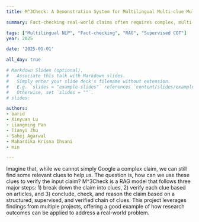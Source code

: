 ```yaml
---
title: M^3Check: A Demonstration System for Multilingual Multi-clue Multi-Hop Fact-Checking

summary: Fact-checking real-world claims often requires complex, multi-step reasoning due to the absence of direct evidence to support or refute them. M^3Check guides the model's reasoning process by constructing a structured, supervised, and verified chain of clues for verifying a claim, fostering a transparent, explainable, and user-friendly fact-checking process for multiple languages.

tags: ["Multilingual NLP", "Fact-checking", "RAG", "Supervised COT"]
year: 2025

date: '2025-01-01'

all_day: true

# Markdown Slides (optional).
#   Associate this talk with Markdown slides.
#   Simply enter your slide deck's filename without extension.
#   E.g. `slides = "example-slides"` references `content/slides/example-slides.md`.
#   Otherwise, set `slides = ""`.
# slides:

authors:
- barid
- Xinyuan Lu
- Liangming Pan
- Tianyi Zhu
- Sahej Agarwal
- Mahardika Krisna Ihsani
- min

---
```

Imagine that, while we cannot simply Google a complex claim, we can still find some relevant clues to help us. The question is,  how can we use these clues to verify the input claim?  M^3Check is a RAG model that follows three major steps: 1) break down the claim into clues,  2) verify each clue based on articles, and 3) conclude, check, and reason the claim based on a structured, supervised, and verified chain of clues. This project leverages findings from multiple projects, offering a good example of how research outcomes can be applied to address a real-world problem.
